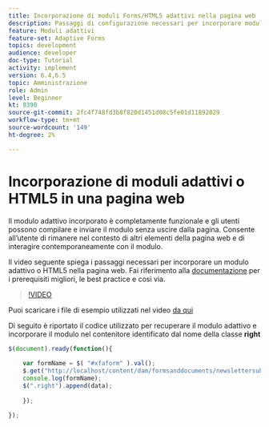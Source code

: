 ```yaml
---
title: Incorporazione di moduli Forms/HTML5 adattivi nella pagina web
description: Passaggi di configurazione necessari per incorporare moduli adattivi Forms o HTML5 in una pagina web non AEM.
feature: Moduli adattivi
feature-set: Adaptive Forms
topics: development
audience: developer
doc-type: Tutorial
activity: implement
version: 6.4,6.5
topic: Amministrazione
role: Admin
level: Beginner
kt: 8390
source-git-commit: 2fc4f748fd3b8f820d1451d08c5fe01d11892029
workflow-type: tm+mt
source-wordcount: '149'
ht-degree: 2%

---
```



# Incorporazione di moduli adattivi o HTML5 in una pagina web

Il modulo adattivo incorporato è completamente funzionale e gli utenti possono compilare e inviare il modulo senza uscire dalla pagina. Consente all’utente di rimanere nel contesto di altri elementi della pagina web e di interagire contemporaneamente con il modulo.

Il video seguente spiega i passaggi necessari per incorporare un modulo adattivo o HTML5 nella pagina web.
Fai riferimento alla [documentazione](https://experienceleague.adobe.com/docs/experience-manager-64/forms/adaptive-forms-basic-authoring/embed-adaptive-form-external-web-page.html?lang=en) per i prerequisiti migliori, le best practice e così via.
>[!VIDEO](https://video.tv.adobe.com/v/335893?quality=9&learn=on)

Puoi scaricare i file di esempio utilizzati nel video [da qui](assets/embedding-af-web-page.zip)

Di seguito è riportato il codice utilizzato per recuperare il modulo adattivo e incorporare il modulo nel contenitore identificato dal nome della classe **right**

```javascript
$(document).ready(function(){
  
	var formName = $( "#xfaform" ).val();
    $.get("http://localhost/content/dam/formsanddocuments/newslettersubscription/jcr:content?wcmmode=disabled", function(data, status){
	console.log(formName);
	$(".right").append(data);
      
    });
  
});
```














